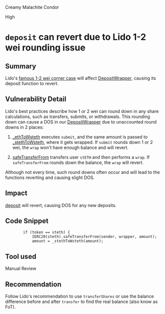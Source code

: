 Creamy Malachite Condor

High

# `deposit` can revert due to Lido 1-2 wei rounding issue

## Summary
Lido's [famous 1-2 wei corner case](https://docs.lido.fi/guides/lido-tokens-integration-guide/#1-2-wei-corner-case) will affect [DepositWrapper](https://github.com/sherlock-audit/2024-06-mellow/blob/main/mellow-lrt/src/utils/DepositWrapper.sol), causing its deposit function to revert.

## Vulnerability Detail
Lido's best practices describe how 1 or 2 wei can round down in any share calculations, such as transfers, submits, or withdrawals. This rounding down can cause a DOS in our [DepositWrapper](https://github.com/sherlock-audit/2024-06-mellow/blob/main/mellow-lrt/src/utils/DepositWrapper.sol) due to unaccounted round downs in 2 places:

1. [_ethToWsteth](https://github.com/sherlock-audit/2024-06-mellow/blob/main/mellow-lrt/src/utils/DepositWrapper.sol#L30) executes `submit`, and the same amount is passed to [_stethToWsteth](https://github.com/sherlock-audit/2024-06-mellow/blob/main/mellow-lrt/src/utils/DepositWrapper.sol#L35), where it gets wrapped. If `submit` rounds down 1 or 2 wei, the `wrap` won't have enough balance and will revert.

2. [safeTransferFrom](https://github.com/sherlock-audit/2024-06-mellow/blob/main/mellow-lrt/src/utils/DepositWrapper.sol#L56) transfers user `stETH` and then performs a `wrap`. If `safeTransferFrom` rounds down the balance, the `wrap` will revert.

Although not every time, such round downs often occur and will lead to the functions reverting and causing slight DOS.

## Impact
[deposit](https://github.com/sherlock-audit/2024-06-mellow/blob/main/mellow-lrt/src/utils/DepositWrapper.sol#L42) will revert, causing DOS for any new deposits.

## Code Snippet
```solidity
        if (token == steth) {
            IERC20(steth).safeTransferFrom(sender, wrapper, amount);
            amount = _stethToWsteth(amount);
```

## Tool used
Manual Review

## Recommendation
Follow Lido's recommendation to use `transferShares` or use the balance difference before and after `transfer` to find the real balance (also know as FoT).